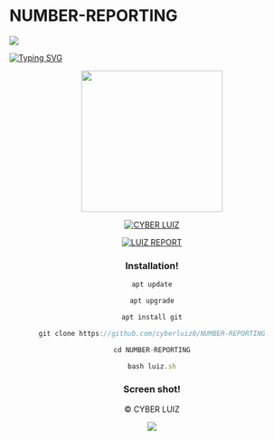 # NUMBER-REPORTING

<p>
<img src= "https://camo.githubusercontent.com/71b837571c48af3aa60a73dbc9d5936aa359d78efbfa8a6743cbbbc16b80ef4d/68747470733a2f2f63646e2e646973636f72646170702e636f6d2f6174746163686d656e74732f3830353930323039333930363630383138362f3830353931333937323533353539303932322f74656e6f722e676966"/>
</p>

[![Typing SVG](https://readme-typing-svg.herokuapp.com?color=%DARKGREEN&lines=luiz+-+REPORT!..;Number+banning+and+unbanning+tool!;This+tool+only+for+educational+purposes!;Dont+use+illegally!...;coded+by+C7836+7U12+%3A)](https://git.io/typing-svg)

<div align="center">
  <img border-radius: 15px src="https://i.imgur.com/kSM4Q1J.jpeg" width="250" height="250"/>
 <p align="center">
 
<p align="center">
<a href="https://wa.me/+17057101174"><img title="CYBER LUIZ
" src="https://img.shields.io/badge/Cyber_luiz-Contact me-CYBER LUIZ/LUIZ%20MON?color=Blue&style=for-the-badge&logo=whatsapp"></a>
 </p>
  
<a href="#"><img title="LUIZ REPORT"
 src="https://img.shields.io/badge/-LUIZ%20REPORT-black?&style=for-the-badge"></a>


### Installation!

```js
apt update

apt upgrade

apt install git

git clone https://github.com/cyberluiz0/NUMBER-REPORTING

cd NUMBER-REPORTING

bash luiz.sh
```

### Screen shot!




© CYBER LUIZ

<p>
<img src= "https://camo.githubusercontent.com/71b837571c48af3aa60a73dbc9d5936aa359d78efbfa8a6743cbbbc16b80ef4d/68747470733a2f2f63646e2e646973636f72646170702e636f6d2f6174746163686d656e74732f3830353930323039333930363630383138362f3830353931333937323533353539303932322f74656e6f722e676966"/>
</p>

